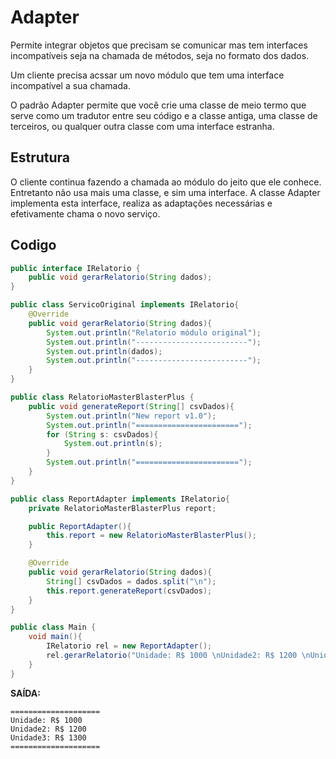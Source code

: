 # Adapter
Permite integrar objetos que precisam se comunicar mas tem interfaces incompatíveis seja na chamada de métodos, seja no formato dos dados.

Um cliente precisa acssar um novo módulo que tem uma interface incompatível a sua chamada.

O padrão Adapter permite que você crie uma classe de meio termo que serve como um tradutor entre seu código e a classe antiga, uma classe de terceiros, ou qualquer outra classe com uma interface estranha.

## Estrutura
O cliente continua fazendo a chamada ao módulo do jeito que ele conhece. Entretanto não usa mais uma classe, e sim uma interface. A classe Adapter implementa esta interface, realiza as adaptações necessárias e efetivamente chama o novo serviço.

## Codigo
```java
public interface IRelatorio {
    public void gerarRelatorio(String dados);
}
```

```java
public class ServicoOriginal implements IRelatorio{
    @Override
    public void gerarRelatorio(String dados){
        System.out.println("Relatorio módulo original");
        System.out.println("-------------------------");
        System.out.println(dados);
        System.out.println("-------------------------");
    }
}
```

```java
public class RelatorioMasterBlasterPlus {
    public void generateReport(String[] csvDados){
        System.out.println("New report v1.0");
        System.out.println("=======================");
        for (String s: csvDados){
            System.out.println(s);
        }
        System.out.println("=======================");
    }
}
```

```java
public class ReportAdapter implements IRelatorio{
    private RelatorioMasterBlasterPlus report;

    public ReportAdapter(){
        this.report = new RelatorioMasterBlasterPlus();
    }

    @Override
    public void gerarRelatorio(String dados){
        String[] csvDados = dados.split("\n");
        this.report.generateReport(csvDados);
    }
}
```

```java
public class Main {
    void main(){
        IRelatorio rel = new ReportAdapter();
        rel.gerarRelatorio("Unidade: R$ 1000 \nUnidade2: R$ 1200 \nUnidade3: R$ 1300");
    }
}
```

**SAÍDA:**
```
====================
Unidade: R$ 1000
Unidade2: R$ 1200
Unidade3: R$ 1300
====================
```